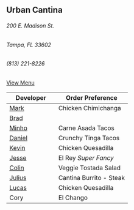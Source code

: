 ## Urban Cantina
###### 200 E. Madison St.
###### Tampa, FL 33602
###### (813) 221-8226

[View Menu](https://store7.geomerx.com/urbancantina/index.cfm?fuseaction=category&categoryID=1)



Developer     | Order Preference
--------------|---------------------
[Mark](http://github.com/mark-smithtb)              | Chicken Chimichanga
[Brad](https://github.com/bself)                    | 
[Minho](https://github.com/minhochoi)               | Carne Asada Tacos
[Daniel](https://github.come/dtartaglia)            | Crunchy Tinga Tacos
[Kevin]()                                           | Chicken Quesadilla
[Jesse](https://github.com/jessecurry)              | El Rey *Super Fancy*
[Colin](https://github.com/ColinFendrick)           | Veggie Tostada Salad
[Julius](https://github.com/jbzozowski)             | Cantina Burrito - Steak
[Lucas]()                                           | Chicken Quesadilla
Cory                                                | El Chango
